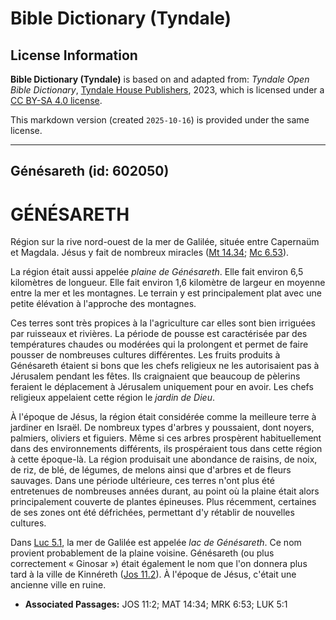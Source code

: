 # Bible Dictionary (Tyndale)

## License Information

**Bible Dictionary (Tyndale)** is based on and adapted from: _Tyndale Open Bible Dictionary_, [Tyndale House Publishers](https://tyndaleopenresources.com/), 2023, which is licensed under a [CC BY-SA 4.0 license](https://creativecommons.org/licenses/by-sa/4.0/legalcode.en).

This markdown version (created `2025-10-16`) is provided under the same license.



--------------------------------

## Génésareth (id: 602050)

GÉNÉSARETH
==========

Région sur la rive nord\-ouest de la mer de Galilée, située entre Capernaüm et Magdala. Jésus y fait de nombreux miracles ([Mt 14\.34](https://ref.ly/Matt14:34); [Mc 6\.53](https://ref.ly/Mark6:53)).

La région était aussi appelée *plaine de Génésareth*. Elle fait environ 6,5 kilomètres de longueur. Elle fait environ 1,6 kilomètre de largeur en moyenne entre la mer et les montagnes. Le terrain y est principalement plat avec une petite élévation à l'approche des montagnes.

Ces terres sont très propices à la l'agriculture car elles sont bien irriguées par ruisseaux et rivières. La période de pousse est caractérisée par des températures chaudes ou modérées qui la prolongent et permet de faire pousser de nombreuses cultures différentes. Les fruits produits à Génésareth étaient si bons que les chefs religieux ne les autorisaient pas à Jérusalem pendant les fêtes. Ils craignaient que beaucoup de pèlerins feraient le déplacement à Jérusalem uniquement pour en avoir. Les chefs religieux appelaient cette région le *jardin de Dieu*.

À l'époque de Jésus, la région était considérée comme la meilleure terre à jardiner en Israël. De nombreux types d'arbres y poussaient, dont noyers, palmiers, oliviers et figuiers. Même si ces arbres prospèrent habituellement dans des environnements différents, ils prospéraient tous dans cette région à cette époque\-là. La région produisait une abondance de raisins, de noix, de riz, de blé, de légumes, de melons ainsi que d'arbres et de fleurs sauvages. Dans une période ultérieure, ces terres n'ont plus été entretenues de nombreuses années durant, au point où la plaine était alors principalement couverte de plantes épineuses. Plus récemment, certaines de ses zones ont été défrichées, permettant d'y rétablir de nouvelles cultures.

Dans [Luc 5\.1](https://ref.ly/Luke5:1), la mer de Galilée est appelée *lac de Génésareth*. Ce nom provient probablement de la plaine voisine. Génésareth (ou plus correctement « Ginosar ») était également le nom que l'on donnera plus tard à la ville de Kinnéreth ([Jos 11\.2](https://ref.ly/Josh11:2)). À l'époque de Jésus, c'était une ancienne ville en ruine.

* **Associated Passages:** JOS 11:2; MAT 14:34; MRK 6:53; LUK 5:1

